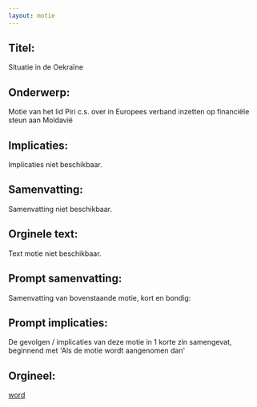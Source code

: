```yaml
---
layout: motie
---
```

## Titel:
Situatie in de Oekraïne 
## Onderwerp:
Motie van het lid Piri c.s. over in Europees verband inzetten op financiële steun aan Moldavië
## Implicaties:
Implicaties niet beschikbaar.
## Samenvatting:
Samenvatting niet beschikbaar.
## Orginele text:
Text motie niet beschikbaar.

## Prompt samenvatting:
Samenvatting van bovenstaande motie, kort en bondig:


## Prompt implicaties:
De gevolgen / implicaties van deze motie in 1 korte zin samengevat, beginnend met 'Als de motie wordt aangenomen dan' 

## Orgineel:
[word](https://gegevensmagazijn.tweedekamer.nl/OData/v4/2.0/Document(abe70367-9de8-49a1-8fb8-81e4dd6202fe)/resource)
